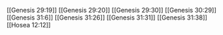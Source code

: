 [[Genesis 29:19]]
[[Genesis 29:20]]
[[Genesis 29:30]]
[[Genesis 30:29]]
[[Genesis 31:6]]
[[Genesis 31:26]]
[[Genesis 31:31]]
[[Genesis 31:38]]
[[Hosea 12:12]]
